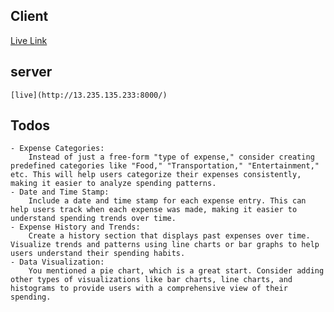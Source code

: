 
## Client

[Live Link](http://13.235.135.233:3000/)

## server 
    [live](http://13.235.135.233:8000/)



## Todos 
    - Expense Categories:
        Instead of just a free-form "type of expense," consider creating predefined categories like "Food," "Transportation," "Entertainment," etc. This will help users categorize their expenses consistently, making it easier to analyze spending patterns.
    - Date and Time Stamp:
        Include a date and time stamp for each expense entry. This can help users track when each expense was made, making it easier to understand spending trends over time.
    - Expense History and Trends:
        Create a history section that displays past expenses over time. Visualize trends and patterns using line charts or bar graphs to help users understand their spending habits.  
    - Data Visualization:
        You mentioned a pie chart, which is a great start. Consider adding other types of visualizations like bar charts, line charts, and histograms to provide users with a comprehensive view of their spending.
